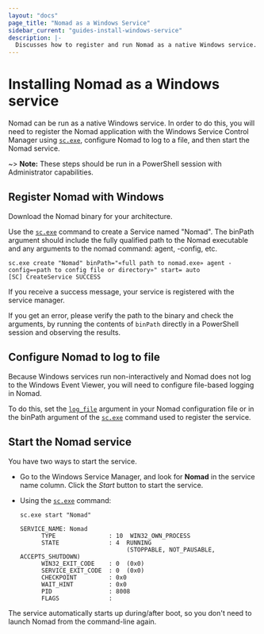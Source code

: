 ```yaml
---
layout: "docs"
page_title: "Nomad as a Windows Service"
sidebar_current: "guides-install-windows-service"
description: |-
  Discusses how to register and run Nomad as a native Windows service.
---
```


# Installing Nomad as a Windows service

Nomad can be run as a native Windows service. In order to do this, you will need
to register the Nomad application with the Windows Service Control Manager using
[`sc.exe`], configure Nomad to log to a file, and then start the Nomad service.

~> **Note:** These steps should be run in a PowerShell session with Administrator
  capabilities.

## Register Nomad with Windows

Download the Nomad binary for your architecture.

Use the [`sc.exe`] command to create a Service named "Nomad". The binPath
argument should include the fully qualified path to the Nomad executable and any
arguments to the nomad command: agent, -config, etc.

```plaintext
sc.exe create "Nomad" binPath="«full path to nomad.exe» agent -config=«path to config file or directory»" start= auto
[SC] CreateService SUCCESS
```

If you receive a success message, your service is registered with the service
manager.

If you get an error, please verify the path to the binary and check the
arguments, by running the contents of `binPath` directly in a PowerShell session
and observing the results.

## Configure Nomad to log to file

Because Windows services run non-interactively and Nomad does not log to the
Windows Event Viewer, you will need to configure file-based logging in Nomad.

To do this, set the [`log_file`][logging] argument in your Nomad configuration
file or in the binPath argument of the [`sc.exe`] command used to register the
service.

## Start the Nomad service

You have two ways to start the service.

- Go to the Windows Service Manager, and look for **Nomad** in the service name
  column. Click the _Start_ button to start the service.

- Using the [`sc.exe`] command:

    ```plaintext
    sc.exe start "Nomad"

    SERVICE_NAME: Nomad
          TYPE               : 10  WIN32_OWN_PROCESS
          STATE              : 4  RUNNING
                                  (STOPPABLE, NOT_PAUSABLE, ACCEPTS_SHUTDOWN)
          WIN32_EXIT_CODE    : 0  (0x0)
          SERVICE_EXIT_CODE  : 0  (0x0)
          CHECKPOINT         : 0x0
          WAIT_HINT          : 0x0
          PID                : 8008
          FLAGS              :
    ```

The service automatically starts up during/after boot, so you don't need to
launch Nomad from the command-line again.

[`sc.exe`]: https://msdn.microsoft.com/en-us/library/windows/desktop/ms682107(v=vs.85).aspx
[logging]: /docs/configuration/index.html#log_file
